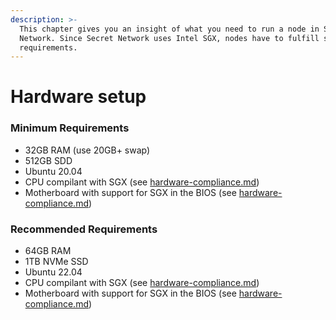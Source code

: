 ```yaml
---
description: >-
  This chapter gives you an insight of what you need to run a node in Secret
  Network. Since Secret Network uses Intel SGX, nodes have to fulfill special
  requirements.
---
```


# Hardware setup

### **Minimum Requirements**

* 32GB RAM (use 20GB+ swap)
* 512GB SDD
* Ubuntu 20.04
* CPU compilant with SGX (see [hardware-compliance.md](../../node-runners/hardware-compliance.md "mention"))
* Motherboard with support for SGX in the BIOS (see [hardware-compliance.md](../../node-runners/hardware-compliance.md "mention"))

### **Recommended Requirements**

* 64GB RAM
* 1TB NVMe SSD
* Ubuntu 22.04
* CPU compilant with SGX (see [hardware-compliance.md](../../node-runners/hardware-compliance.md "mention"))
* Motherboard with support for SGX in the BIOS (see [hardware-compliance.md](../../node-runners/hardware-compliance.md "mention"))
